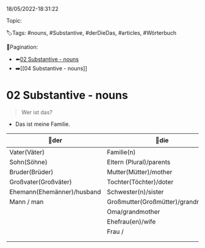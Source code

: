 18/05/2022-18:31:22

Topic:

🏷️Tags: #nouns, #Substantive, #derDieDas, #articles, #Wörterbuch

🧭Pagination:
- ⬅️[02 Substantive - nouns](../../02%20Angaben%20zur%20Person,%20Berufe%20-%20Personal%20details,%20professions/Wörterbuch%20-%20Dict/02%20Substantive%20-%20nouns.md)
- ➡️[[04 Substantive - nouns]]

# 02 Substantive - nouns

> Wer ist das?
- Das ist meine Familie.


| 🔵der                      | 🔴die                              | 🟢das     |
|----------------------------|------------------------------------|-----------|
| Vater(Väter)               | Familie(n)                         | Kind(er)  |
| Sohn(Söhne)                | Eltern (Plural)/parents            |           |
| Bruder(Brüder)             | Mutter(Mütter)/mother              |           |
| Großvater(Großväter)       | Tochter(Töchter)/doter             |           |
| Ehemann(Ehemänner)/husband | Schwester(n)/sister                |           |
| Mann / man                 | Großmutter(Großmütter)/grandmother |           |
|                            | Oma/grandmother                    |           |
|                            | Ehefrau(en)/wife                   |           |
|                            | Frau /                             |           |
|                            |                                    |           |
|                            |                                    |           |
